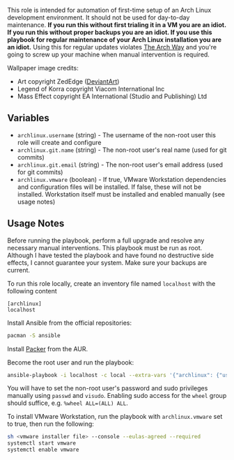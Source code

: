 This role is intended for automation of first-time setup of an Arch Linux development environment. It should not be used for day-to-day maintenance. **If you run this without first trialing it in a VM you are an idiot. If you run this without proper backups you are an idiot. If you use this playbook for regular maintenance of your Arch Linux installation you are an idiot.** Using this for regular updates violates [The Arch Way](https://wiki.archlinux.org/index.php/The_Arch_Way) and you're going to screw up your machine when manual intervention is required.

Wallpaper image credits: 
* Art copyright ZedEdge ([DeviantArt](http://zededge.deviantart.com/art/Korra-Mass-Effect-FSRX-492156216))
* Legend of Korra copyright Viacom International Inc
* Mass Effect copyright EA International (Studio and Publishing) Ltd

## Variables

* `archlinux.username` (string) - The username of the non-root user this role will create and configure
* `archlinux.git.name` (string) - The non-root user's real name (used for git commits)
* `archlinux.git.email` (string) - The non-root user's email address (used for git commits)
* `archlinux.vmware` (boolean) - If true, VMware Workstation dependencies and configuration files will be installed. If false, these will not be installed. Workstation itself must be installed and enabled manually (see usage notes)

## Usage Notes

Before running the playbook, perform a full upgrade and resolve any necessary manual interventions. This playbook must be run as root. Although I have tested the playbook and have found no destructive side effects, I cannot guarantee your system. Make sure your backups are current.

To run this role locally, create an inventory file named `localhost` with the following content

    [archlinux]
    localhost

Install Ansible from the official repositories:
```bash
pacman -S ansible
```

Install [Packer](https://aur.archlinux.org/packages/packer/) from the AUR.

Become the root user and run the playbook:
```bash
ansible-playbook -i localhost -c local --extra-vars '{"archlinux": {"username": "john", "git": {"name": "John Doe", "email": "john.doe@example.com"},"vmware": false}}' site.yml
```

You will have to set the non-root user's password and sudo privileges manually using `passwd` and `visudo`. Enabling sudo access for the `wheel` group should suffice, e.g. `%wheel ALL=(ALL) ALL`.

To install VMware Workstation, run the playbook with `archlinux.vmware` set to true, then run the following:

```bash
sh <vmware installer file> --console --eulas-agreed --required
systemctl start vmware
systemctl enable vmware
```

